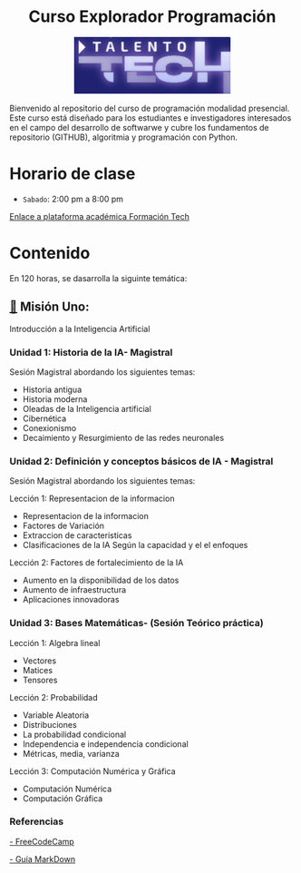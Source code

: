 
<h1 align="center">Curso Explorador Programación</h1>

<p align="center">
<img src="./Logos/logo.png" height="100">
</p>

Bienvenido al repositorio del curso de programación modalidad presencial. Este curso está diseñado para los estudiantes e investigadores interesados en el campo del desarrollo de softwarwe y cubre los fundamentos de repositorio (GITHUB), algoritmia y programación con Python.





# Horario de clase

- `Sabado`: 2:00 pm a 8:00 pm


<a href="https://imaster.academy/login/index.php" target="_blank">Enlace a plataforma académica Formación Tech</a>


<!-- Este repositorio está organizado de la siguiente manera:

- `logos/`: Carpeta que contiene los logos relacionados con el curso.
- `código/`: Ejemplos de código fuente en Python para diferentes módulos del curso.
- `README.md`: Este archivo, que proporciona una visión general y guía sobre el repositorio. -->



# Contenido
En 120 horas, se dasarrolla la siguinte temática:

##  [📂](./Misión%20Uno/) Misión Uno:
Introducción a la Inteligencia Artificial

### Unidad 1: Historia de la IA- Magistral
Sesión Magistral abordando los siguientes temas:
- Historia antigua
- Historia moderna
- Oleadas de la Inteligencia artificial 
- Cibernética
- Conexionismo
- Decaimiento y Resurgimiento de las redes neuronales

### Unidad 2: Definición y conceptos básicos de IA - Magistral
Sesión Magistral abordando los siguientes temas:

Lección 1: Representacion de la informacion
- Representacion de la informacion
- Factores de Variación
- Extraccion de caracteristicas
- Clasificaciones de la IA Según la capacidad y el  el enfoques

Lección 2: Factores de fortalecimiento de la IA
- Aumento en la disponibilidad de los datos
- Aumento de infraestructura
- Aplicaciones innovadoras 

### Unidad 3: Bases Matemáticas- (Sesión Teórico práctica)

Lección 1: Algebra lineal

- Vectores 
- Matices
- Tensores


Lección 2: Probabilidad

- Variable Aleatoria
- Distribuciones
- La probabilidad condicional
- Independencia e independencia condicional
- Métricas, media, varianza

Lección 3: Computación Numérica y Gráfica

- Computación Numérica
- Computación Gráfica
<!-- 
## [📂](./Misión%20Dos/) Misión Dos:
Fundamentos de Programación para IA

### Unidad 1: Repaso de conceptos de programación

Lección 1: Bases de Python (Sesión Teórico práctica)
- Variables en python, Contenedores python 
- Ciclos, Funciones, Manejo de errores y excepciones
- Tipos de errores, Manejo de excepciones

Lección 2: Programación orientada a objetos POO (Sesión Teórico práctica)
- Clases
- Atributos               
- Métodos

### Unidad 2: Uso de Bibliotecas (Sesión Teórico práctica)

Lección 1: Bibliotecas para el manejo de Estructuras 
- NumPy, ndarrays, Aritmetica, Funciones y metodos
- Pandas, Estructuras, indexación, Aritmetica

Lección 2: Bibliotecas de cálculo numérico
- SciPy, Manipulación de Matrices y Álgebra Lineal
- Scikit-learn, Evaluación de Modelos y Métricas, 
- Selección de Modelos y Ajuste de Hiperparámetros

### Unidad 3: Frameworks en IA (Sesión Teórico práctica)

Lección 1: TensorFlow y PyTorch, Keras

- Infraestructura para Redes Neuronales
- Flexibilidad en el Desarrollo de Modelos
- Soporte para GPU y TPU
- Abstracciones para Tareas Específicas
Lección 2: NLTK (Natural Language Toolkit)

- Colección de Recursos para el Procesamiento del Lenguaje Natural
- Herramientas para la Tokenización y Segmentación de Texto
- Herramientas para el Etiquetado de Partes del Discurso (POS)
Lección 3: OpenCV

- Procesamiento de Imágenes y Videos
- Detección y Seguimiento de Objetos

## [📂](./Misión%20Tres/) Misión Tres:

### Unidad 1: Aprendizaje Automático (Machine Learning) (Sesión Teórico práctica)
Lección 1: Aprendizaje Automático
Sesión Teórico práctica abordando los siguientes temas:
- Aprendizaje Supervisado
- Aprendizaje No Supervisado
- Aprendizaje por Refuerzo

### Unidad 2: Tareas, Modelos y Evaluacion en IA (Sesión Teórico)
Lección 1: Tarea de IA

- Tarea de Clasificación
- Tarea de Regresión
- Tarea de Agrupación

Lección 2:Modelos de aprendizaje automático 

- Regresión
- Máquinas de Soporte Vectorial (SVM)
- Árboles de Decisión
- Algoritmos de Agrupamiento
Lección 3: Evaluación de modelos

- Evaluación de Clasificación
- Evaluación de Regresión
- Evaluación de Agrupación
 -->
### Referencias 

<!-- <a href="https://www.youtube.com/playlist?list=PLUenpfvlyoa0PB6_kqJ9WU7m6i6z1RhfJ" target="_blank">- CS 5804: Introduction to Artificial Intelligence </a> -->

<a href="https://www.freecodecamp.org/" target="_blank">- FreeCodeCamp </a>

<a href="https://docs.github.com/es/get-started/writing-on-github/getting-started-with-writing-and-formatting-on-github/basic-writing-and-formatting-syntax" target="_blank">- Guía MarkDown</a>


<!-- 
### Instalación de Dependencias
Para configurar el entorno necesario para el curso en un sistema operativo Ubuntu, necesitarás instalar algunas dependencias y configurar tu entorno de desarrollo. 
Primero Descargue los archivos de instalación ros2_install.sh y install_ros_packages.sh que se encuentran en la carpeta  [📂](./Scripts/)Scripts y siga los pasos que se indican en el video.


<p align="center">
  <a href="https://youtu.be/sk0WTxr-yic?si=M51wHld4yW2u4Ymt">
    <img src="./Logos/imagen1.png" height="300">
  </a>
</p>
<p align="center">
<a href="https://youtu.be/sk0WTxr-yic?si=M51wHld4yW2u4Ymt" target="_blank">**Enlace a Video de instalación - Haga clic aquí para más información**</a>.
</p>

Abre una terminal y sigue los siguientes pasos.

Presione 
```bash
Crtl + alt + t

```
Cambiar ruta a carpeta Downloads o donde descargó los archvivos de instalación:
```bash
cd Downloads
```
Convertir archivo en ejecutable:
```bash
sudo chmod +x ros2_install.sh
```
Verificar si el archivo es ejecutable:
```bash
ls -la
```
Ejecutar instalador:
```bash
./ros2_install.sh
```
Regresar al directorio principal
```bash
cd
```
Hacer source al bashrc:
```bash
source .bashrc
```
###instalar paquetes adicionales
En nueva terminal ejecutar los siguientes comandos en el espacio de trabajo principal

Presione Crtl + alt + t
```bash
source .bashrc
```
```bash
cd ..
```
```bash
sudo apt-get update 
```
```bash
sudo apt-get install ros-$ROS_DISTRO-joint-state-publisher ros-$ROS_DISTRO-xacro ros-$ROS_DISTRO-joint-state-publisher-gui ros-$ROS_DISTRO-tf2-* ros-$ROS_DISTRO-gazebo-* ros-$ROS_DISTRO-rviz-default-plugins
```
Cambiar a directorio de descargas
```bash
cd Downloads
```
Configurar el archivo install ros packages.sh como ejecutable:
```bash
sudo chmod +x install_ros_packages.sh
```
Verificar configuración
```bash
ls -la
```
Ejecutar el script:
```bash
./install_ros_packages.sh
```
Actualizar el espacio de trabajo en la ruta (home\ros):
```bash
source .bashrc
```
instalar pip en Python:
```bash
sudo apt-get install python3-pip
```
instalar paquete transform 3d:
```bash
pip install transforms3d
```
instalar terminal:
```bash
sudo apt-get install terminator
```
Revisar la versión de Ros instalada:
```bash
rosversion -d
```
# Desinstalación de ROS2 Humble
En una nueva terminal ejecutar:
```bash
sudo apt remove --purge ros-humble-*
```

```bash
sudo apt autoremove
```

```bash
sudo rm /etc/apt/sources.list.d/ros2.list
```
```bash
sudo apt update
```

```bash
nano ~/.bashrc
```
Eliminar las lineas:
```bash
# source ROS 2 environment
source /opt/ros/humble/setup.bash
```
Actualizar bash:
```bash
source ~/.bashrc
``` -->